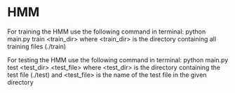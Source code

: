# HMM

For training the HMM use the following command in terminal:
    python main.py train <train_dir>
where <train_dir> is the directory containing all training files (./train)

For testing the HMM use the following command in terminal:
    python main.py test <test_dir> <test_file>
where <test_dir> is the directory containing the test file (./test)
and <test_file> is the name of the test file in the given directory